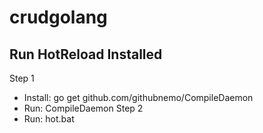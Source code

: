 # crudgolang
## Run HotReload Installed
Step 1
- Install: go get github.com/githubnemo/CompileDaemon
- Run: CompileDaemon
Step 2
- Run: hot.bat

